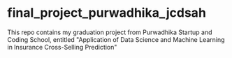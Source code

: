 # final_project_purwadhika_jcdsah
This repo contains my graduation project from Purwadhika Startup and Coding School,  entitled "Application of Data Science and Machine Learning in Insurance Cross-Selling Prediction"
